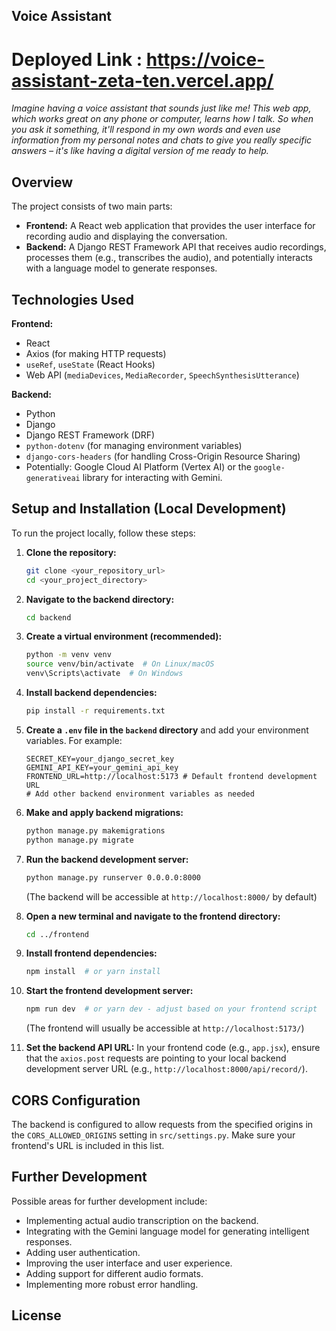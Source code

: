 ## Voice Assistant 

# Deployed Link : https://voice-assistant-zeta-ten.vercel.app/

*Imagine having a voice assistant that sounds just like me! This web app, which works great on any phone or computer, learns how I talk. So when you ask it something, it'll respond in my own words and even use information from my personal notes and chats to give you really specific answers – it's like having a digital version of me ready to help.*

## Overview

The project consists of two main parts:

* **Frontend:** A React web application that provides the user interface for recording audio and displaying the conversation.
* **Backend:** A Django REST Framework API that receives audio recordings, processes them (e.g., transcribes the audio), and potentially interacts with a language model to generate responses.

## Technologies Used

**Frontend:**

* React
* Axios (for making HTTP requests)
* `useRef`, `useState` (React Hooks)
* Web API (`mediaDevices`, `MediaRecorder`, `SpeechSynthesisUtterance`)

**Backend:**

* Python
* Django
* Django REST Framework (DRF)
* `python-dotenv` (for managing environment variables)
* `django-cors-headers` (for handling Cross-Origin Resource Sharing)
* Potentially: Google Cloud AI Platform (Vertex AI) or the `google-generativeai` library for interacting with Gemini.

## Setup and Installation (Local Development)

To run the project locally, follow these steps:

1.  **Clone the repository:**
    ```bash
    git clone <your_repository_url>
    cd <your_project_directory>
    ```

2.  **Navigate to the backend directory:**
    ```bash
    cd backend
    ```

3.  **Create a virtual environment (recommended):**
    ```bash
    python -m venv venv
    source venv/bin/activate  # On Linux/macOS
    venv\Scripts\activate  # On Windows
    ```

4.  **Install backend dependencies:**
    ```bash
    pip install -r requirements.txt
    ```

5.  **Create a `.env` file in the `backend` directory** and add your environment variables. For example:
    ```
    SECRET_KEY=your_django_secret_key
    GEMINI_API_KEY=your_gemini_api_key
    FRONTEND_URL=http://localhost:5173 # Default frontend development URL
    # Add other backend environment variables as needed
    ```

6.  **Make and apply backend migrations:**
    ```bash
    python manage.py makemigrations
    python manage.py migrate
    ```

7.  **Run the backend development server:**
    ```bash
    python manage.py runserver 0.0.0.0:8000
    ```
    (The backend will be accessible at `http://localhost:8000/` by default)

8.  **Open a new terminal and navigate to the frontend directory:**
    ```bash
    cd ../frontend
    ```

9.  **Install frontend dependencies:**
    ```bash
    npm install  # or yarn install
    ```

10. **Start the frontend development server:**
    ```bash
    npm run dev  # or yarn dev - adjust based on your frontend script
    ```
    (The frontend will usually be accessible at `http://localhost:5173/`)

11. **Set the backend API URL:** In your frontend code (e.g., `app.jsx`), ensure that the `axios.post` requests are pointing to your local backend development server URL (e.g., `http://localhost:8000/api/record/`).
## CORS Configuration

The backend is configured to allow requests from the specified origins in the `CORS_ALLOWED_ORIGINS` setting in `src/settings.py`. Make sure your frontend's URL is included in this list.

## Further Development

Possible areas for further development include:

* Implementing actual audio transcription on the backend.
* Integrating with the Gemini language model for generating intelligent responses.
* Adding user authentication.
* Improving the user interface and user experience.
* Adding support for different audio formats.
* Implementing more robust error handling.


## License



